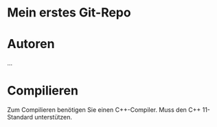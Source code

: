 Mein erstes Git-Repo
====================

Autoren
=======

...

Compilieren
===========

Zum Compilieren benötigen Sie einen C++-Compiler.
Muss den C++ 11-Standard unterstützen.